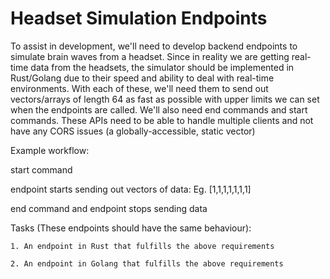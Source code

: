 # Headset Simulation Endpoints 

To assist in development, we'll need to develop backend endpoints to simulate brain waves from a headset. Since in reality we are getting real-time data from the headsets, the simulator should be implemented in Rust/Golang due to their speed and ability to deal with real-time environments. With each of these, we'll need them to send out vectors/arrays of length 64 as fast as possible with upper limits we can set when the endpoints are called. We'll also need end commands and start commands. These APIs need to be able to handle multiple clients and not have any CORS issues (a globally-accessible, static vector)


Example workflow: 

start command

endpoint starts sending out vectors of data: Eg. [1,1,1,1,1,1,1] 

end command and endpoint stops sending data


Tasks (These endpoints should have the same behaviour):

    1. An endpoint in Rust that fulfills the above requirements

    2. An endpoint in Golang that fulfills the above requirements

